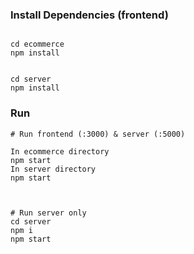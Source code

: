 ### Install Dependencies (frontend)

```

cd ecommerce
npm install
```

```

cd server
npm install
```

### Run

```
# Run frontend (:3000) & server (:5000)

In ecommerce directory
npm start
In server directory
npm start



# Run server only
cd server
npm i
npm start
```
